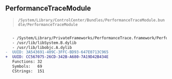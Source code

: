 ## PerformanceTraceModule

> `/System/Library/ControlCenter/Bundles/PerformanceTraceModule.bundle/PerformanceTraceModule`

```diff

   - /System/Library/PrivateFrameworks/PerformanceTrace.framework/PerformanceTrace
   - /usr/lib/libSystem.B.dylib
   - /usr/lib/libobjc.A.dylib
-  UUID: 3A543691-409C-3FFC-BD93-647E0713C965
+  UUID: CC567075-26CD-342B-A680-7A19D42B434E
   Functions: 32
   Symbols:   69
   CStrings:  151

```
